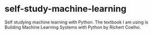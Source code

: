 # self-study-machine-learning

Self studying machine learning with Python.
The textbook I am using is Building Machine Learning Systems with Python by Richert Coelho.
